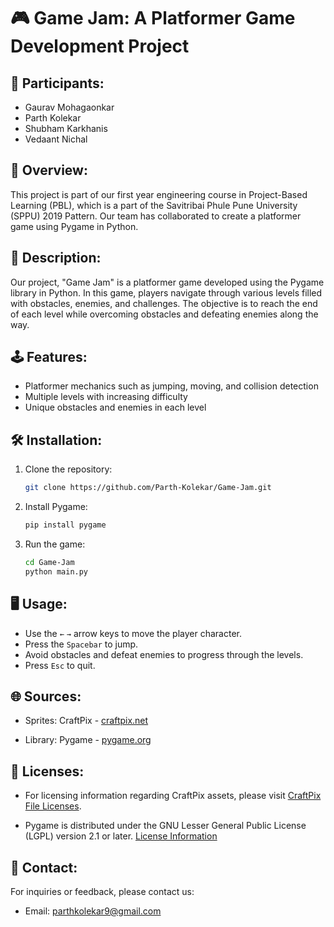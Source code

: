 # 🎮 Game Jam: A Platformer Game Development Project

## 👥 Participants:
- Gaurav Mohagaonkar
- Parth Kolekar
- Shubham Karkhanis
- Vedaant Nichal

## 📝 Overview:
This project is part of our first year engineering course in Project-Based Learning (PBL), which is a part of the Savitribai Phule Pune University (SPPU) 2019 Pattern. Our team has collaborated to create a platformer game using Pygame in Python.

## 📖 Description:
Our project, "Game Jam" is a platformer game developed using the Pygame library in Python. In this game, players navigate through various levels filled with obstacles, enemies, and challenges. The objective is to reach the end of each level while overcoming obstacles and defeating enemies along the way.

## 🕹️ Features:
- Platformer mechanics such as jumping, moving, and collision detection
- Multiple levels with increasing difficulty
- Unique obstacles and enemies in each level

## 🛠️ Installation:
1. Clone the repository:
    ```bash
    git clone https://github.com/Parth-Kolekar/Game-Jam.git
    ```
2. Install Pygame:
    ```bash
    pip install pygame
    ```
3. Run the game:
    ```bash
    cd Game-Jam
    python main.py
    ```

## 🖥️ Usage:             
- Use the `←` `→` arrow keys to move the player character.
- Press the `Spacebar` to jump.
- Avoid obstacles and defeat enemies to progress through the levels.
- Press `Esc` to quit.

## 🌐 Sources:
- Sprites: CraftPix - [craftpix.net](https://craftpix.net/freebies/assassin-mage-viking-free-pixel-art-game-heroes/?num=1&count=9&sq=viking&pos=7)

- Library: Pygame - [pygame.org](https://pygame.org)
  
## 📜 Licenses:
- For licensing information regarding CraftPix assets, please visit [CraftPix File Licenses](https://craftpix.net/file-licenses/).

- Pygame is distributed under the GNU Lesser General Public License (LGPL) version 2.1 or later. [License Information](https://www.pygame.org/docs/LGPL.txt)

## 📧 Contact:
For inquiries or feedback, please contact us:
- Email: parthkolekar9@gmail.com
